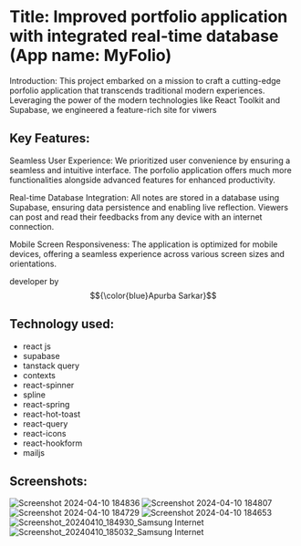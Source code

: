 # Title: Improved portfolio application with integrated real-time database (App name: MyFolio)

Introduction:
This project embarked on a mission to craft a cutting-edge porfolio application that transcends traditional modern experiences. Leveraging the power of the modern technologies like React Toolkit and Supabase, we engineered a feature-rich site for viwers 

## Key Features:

Seamless User Experience: We prioritized user convenience by ensuring a seamless and intuitive interface. The porfolio application offers much more functionalities alongside advanced features for enhanced productivity.

Real-time Database Integration: All notes are stored in a database using Supabase, ensuring data persistence and enabling live reflection. Viewers can post and read their feedbacks from any device with an internet connection.

Mobile Screen Responsiveness: The application is optimized for mobile devices, offering a seamless experience across various screen sizes and orientations.

developer by  $${\color{blue}Apurba Sarkar}$$ 

## Technology used:
- react js
- supabase
- tanstack query
- contexts
- react-spinner
- spline
- react-spring
- react-hot-toast
- react-query
- react-icons
- react-hookform
- mailjs


## Screenshots:
![Screenshot 2024-04-10 184836](https://github.com/apurba-sarkar/apurba.dev/assets/127435292/d0ac2a4b-7321-4b7e-b5e9-81217b613683)
![Screenshot 2024-04-10 184807](https://github.com/apurba-sarkar/apurba.dev/assets/127435292/a3cef44c-950d-47b2-8ce1-ce1fb0f0e684)
![Screenshot 2024-04-10 184729](https://github.com/apurba-sarkar/apurba.dev/assets/127435292/7af7f071-f10a-4467-b1a4-90e5464b3483)
![Screenshot 2024-04-10 184653](https://github.com/apurba-sarkar/apurba.dev/assets/127435292/8b6941a8-f885-45ce-84ea-cec93e166085)
![Screenshot_20240410_184930_Samsung Internet](https://github.com/apurba-sarkar/apurba.dev/assets/127435292/5c98bdcc-2c21-4791-83dd-70e6fe128893)
![Screenshot_20240410_185032_Samsung Internet](https://github.com/apurba-sarkar/apurba.dev/assets/127435292/44544cd9-322e-4fc2-8401-95eb91304ae2)


